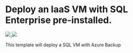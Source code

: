 # Deploy an IaaS VM with SQL Enterprise pre-installed.

<a href="https://portal.azure.com/#create/Microsoft.Template/uri/https%3A%2F%2Fraw.githubusercontent.com%2Fedm-ms%2FARM%2Fmaster%2FSQL-and-Backup%2Ftemplate.json" target="_blank" rel="noopener noreferrer">

<img src="http://azuredeploy.net/deploybutton.png"/>

</a>

<a href="http://armviz.io/#/?load=https%3A%2F%2Fraw.githubusercontent.com%2Fedm-ms%2FARM%2Fmaster%2FSQL-and-Backup%2Ftemplate.json" target="_blank" rel="noopener noreferrer">

<img src="http://armviz.io/visualizebutton.png"/>

</a>

This template will deploy a SQL VM with Azure Backup
